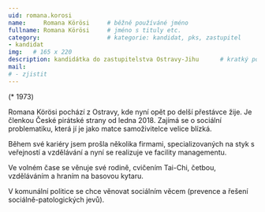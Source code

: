 ```yaml
---
uid: romana.korosi
name:     Romana Körösi  	# běžně používáné jméno
fullname: Romana Körösi  	# jméno s tituly etc.
category:                 	# kategorie: kandidat, pks, zastupitel
- kandidat 
img:   # 165 x 220
description: kandidátka do zastupitelstva Ostravy-Jihu   	# kratký popis, max 160 znaků
mail:
# - zjistit
---
```


(* 1973)

Romana Körösi pochází z Ostravy, kde nyní opět po delší přestávce žije. Je členkou České pirátské strany od ledna 2018. 
Zajímá se o sociální problematiku, která jí je jako matce samoživitelce velice blízká. 

Během své kariéry jsem prošla několika firmami, specializovaných na styk s veřejností a vzdělávání a nyní se realizuje ve facility managementu. 

Ve volném čase se věnuje své rodině, cvičením Tai-Chi, četbou, vzděláváním a hraním na basovou kytaru. 

V komunální politice se chce věnovat sociálním věcem (prevence a řešení sociálně-patologických jevů).
